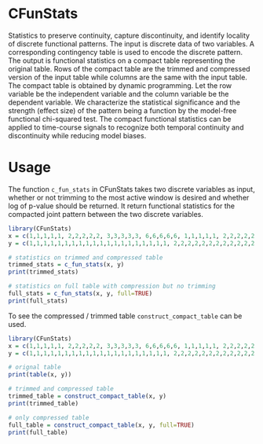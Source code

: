 # CFunStats
Statistics to preserve continuity, capture discontinuity, and identify locality of discrete functional patterns. The input is discrete data of two variables. A corresponding contingency table is used to encode the discrete pattern. The output is functional statistics on a compact table representing the original table. Rows of the compact table are the trimmed and compressed version of the input table while columns are the same with the input table. The compact table is obtained by dynamic programming. Let the row variable be the independent variable and the column variable be the dependent variable. We characterize the statistical significance and the strength (effect size) of the pattern being a function by the model-free functional chi-squared test. The compact functional statistics can be applied to time-course signals to recognize both temporal continuity and discontinuity while reducing model biases.

# Usage
The function `c_fun_stats` in CFunStats takes two discrete variables as input, whether or not trimming to the most active window is desired and whether log of p-value should be returned. It return functional statistics for the compacted joint pattern between the two discrete variables.

```r
library(CFunStats)
x = c(1,1,1,1,1, 2,2,2,2,2, 3,3,3,3,3, 6,6,6,6,6, 1,1,1,1,1, 2,2,2,2,2, 4,4,4,4,4, 6,6,6,6,6, 1,1,1,1,1, 2,2,2,2,2, 5,5,5,5,5, 6,6,6,6,6)
y = c(1,1,1,1,1,1,1,1,1,1,1,1,1,1,1,1,1,1,1,1, 2,2,2,2,2,2,2,2,2,2,2,2,2,2,2,2,2,2,2,2, 3,3,3,3,3,3,3,3,3,3,3,3,3,3,3,3,3,3,3,3)

# statistics on trimmed and compressed table
trimmed_stats = c_fun_stats(x, y)
print(trimmed_stats)

# statistics on full table with compression but no trimming
full_stats = c_fun_stats(x, y, full=TRUE)
print(full_stats)
```

To see the compressed / trimmed table `construct_compact_table` can be used.

```r
library(CFunStats)
x = c(1,1,1,1,1, 2,2,2,2,2, 3,3,3,3,3, 6,6,6,6,6, 1,1,1,1,1, 2,2,2,2,2, 4,4,4,4,4, 6,6,6,6,6, 1,1,1,1,1, 2,2,2,2,2, 5,5,5,5,5, 6,6,6,6,6)
y = c(1,1,1,1,1,1,1,1,1,1,1,1,1,1,1,1,1,1,1,1, 2,2,2,2,2,2,2,2,2,2,2,2,2,2,2,2,2,2,2,2, 3,3,3,3,3,3,3,3,3,3,3,3,3,3,3,3,3,3,3,3)

# orignal table
print(table(x, y))

# trimmed and compressed table
trimmed_table = construct_compact_table(x, y)
print(trimmed_table)

# only compressed table
full_table = construct_compact_table(x, y, full=TRUE)
print(full_table)
```


